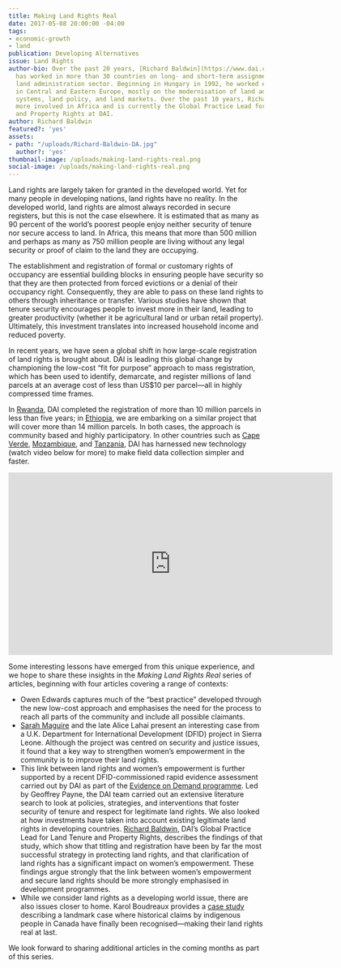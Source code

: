 ```yaml
---
title: Making Land Rights Real
date: 2017-05-08 20:00:00 -04:00
tags:
- economic-growth
- land
publication: Developing Alternatives
issue: Land Rights
author-bio: Over the past 20 years, [Richard Baldwin](https://www.dai.com/who-we-are/our-team/richard-baldwin)
  has worked in more than 30 countries on long- and short-term assignments in the
  land administration sector. Beginning in Hungary in 1992, he worked extensively
  in Central and Eastern Europe, mostly on the modernisation of land administration
  systems, land policy, and land markets. Over the past 10 years, Richard has been
  more involved in Africa and is currently the Global Practice Lead for Land Tenure
  and Property Rights at DAI.
author: Richard Baldwin
featured?: 'yes'
assets:
- path: "/uploads/Richard-Baldwin-DA.jpg"
  author?: 'yes'
thumbnail-image: /uploads/making-land-rights-real.png
social-image: /uploads/making-land-rights-real.png
---
```


Land rights are largely taken for granted in the developed world. Yet for many people in developing nations, land rights have no reality. In the developed world, land rights are almost always recorded in secure registers, but this is not the case elsewhere. It is estimated that as many as 90 percent of the world’s poorest people enjoy neither security of tenure nor secure access to land. In Africa, this means that more than 500 million and perhaps as many as 750 million people are living without any legal security or proof of claim to the land they are occupying. 




The establishment and registration of formal or customary rights of occupancy are essential building blocks in ensuring people have security so that they are then protected from forced evictions or a denial of their occupancy right. Consequently, they are able to pass on these land rights to others through inheritance or transfer. Various studies have shown that tenure security encourages people to invest more in their land, leading to greater productivity (whether it be agricultural land or urban retail property). Ultimately, this investment translates into increased household income and reduced poverty. 

In recent years, we have seen a global shift in how large-scale registration of land rights is brought about. DAI is leading this global change by championing the low-cost “fit for purpose” approach to mass registration, which has been used to identify, demarcate, and register millions of land parcels at an average cost of less than US$10 per parcel—all in highly compressed time frames. 

In [Rwanda](https://www.dai.com/our-work/projects/rwanda-support-land-tenure-regularisation), DAI completed the registration of more than 10 million parcels in less than five years; in [Ethiopia](https://www.dai.com/our-work/projects/ethiopia-land-investment-transformation-lift), we are embarking on a similar project that will cover more than 14 million parcels. In both cases, the approach is community based and highly participatory. In other countries such as [Cape Verde](https://www.dai.com/our-work/projects/cape-verde-preparation-comprehensive-field-operations-manual-and-completing), [Mozambique](https://www.dai.com/our-work/projects/mozambique-consultancy-and-technical-assistance-mca-mozambique-land-component), and [Tanzania](https://www.dai.com/our-work/projects/tanzania-feed-future-tanzania-land-tenure-assistance-lta), DAI has harnessed new technology (watch video below for more) to make field data collection simpler and faster. 

<iframe src="https://player.vimeo.com/video/206238160" width="640" height="360" frameborder="0" webkitallowfullscreen mozallowfullscreen allowfullscreen></iframe>

Some interesting lessons have emerged from this unique experience, and we hope to share these insights in the *Making Land Rights Real* series of articles, beginning with four articles covering a range of contexts: 

* Owen Edwards captures much of the “best practice” developed through the new low-cost approach and emphasises the need for the process to reach all parts of the community and include all possible claimants.
* [Sarah Maguire](https://www.dai.com/who-we-are/our-team/sarah-maguire) and the late Alice Lahai present an interesting case from a U.K. Department for International Development (DFID) project in Sierra Leone. Although the project was centred on security and justice issues, it found that a key way to strengthen women’s empowerment in the community is to improve their land rights. 
* This link between land rights and women’s empowerment is further supported by a recent DFID-commissioned rapid evidence assessment carried out by DAI as part of the [Evidence on Demand programme](https://www.dai.com/our-work/projects/worldwide-evidence-demand-core-services). Led by Geoffrey Payne, the DAI team carried out an extensive literature search to look at policies, strategies, and interventions that foster security of tenure and respect for legitimate land rights. We also looked at how investments have taken into account existing legitimate land rights in developing countries. [Richard Baldwin](https://www.dai.com/who-we-are/our-team/richard-baldwin), DAI’s Global Practice Lead for Land Tenure and Property Rights, describes the findings of that study, which show that titling and registration have been by far the most successful strategy in protecting land rights, and that clarification of land rights has a significant impact on women’s empowerment. These findings argue strongly that the link between women’s empowerment and secure land rights should be more strongly emphasised in development programmes.
* While we consider land rights as a developing world issue, there are also issues closer to home. Karol Boudreaux provides a [case study](http://dai-global-developments.com/articles/the-law-of-the-land-recent-cases-show-legal-support-for-local-people/) describing a landmark case where historical claims by indigenous people in Canada have finally been recognised—making their land rights real at last. 

We look forward to sharing additional articles in the coming months as part of this series.
